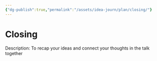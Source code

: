 ```yaml
---
{"dg-publish":true,"permalink":"/assets/idea-journ/plan/closing/"}
---
```


# Closing

Description: To recap your ideas and connect your thoughts in the talk together